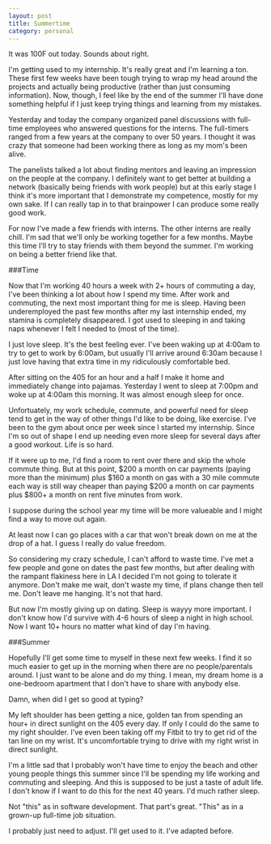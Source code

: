 ```yaml
---
layout: post
title: Summertime
category: personal
---
```


It was 100F out today. Sounds about right.

I'm getting used to my internship. It's really great and I'm learning a ton. These first few weeks have been tough trying to wrap my head around the projects and actually being productive (rather than just consuming information). Now, though, I feel like by the end of the summer I'll have done something helpful if I just keep trying things and learning from my mistakes.

Yesterday and today the company organized panel discussions with full-time employees who answered questions for the interns. The full-timers ranged from a few years at the company to over 50 years. I thought it was crazy that someone had been working there as long as my mom's been alive.

The panelists talked a lot about finding mentors and leaving an impression on the people at the company. I definitely want to get better at building a network (basically being friends with work people) but at this early stage I think it's more important that I demonstrate my competence, mostly for my own sake. If I can really tap in to that brainpower I can produce some really good work.

For now I've made a few friends with interns. The other interns are really chill. I'm sad that we'll only be working together for a few months. Maybe this time I'll try to stay friends with them beyond the summer. I'm working on being a better friend like that.

###Time

Now that I'm working 40 hours a week with 2+ hours of commuting a day, I've been thinking a lot about how I spend my time. After work and commuting, the next most important thing for me is sleep. Having been underemployed the past few months after my last internship ended, my stamina is completely disappeared. I got used to sleeping in and taking naps whenever I felt I needed to (most of the time). 

I just love sleep. It's the best feeling ever. I've been waking up at 4:00am to try to get to work by 6:00am, but usually I'll arrive around 6:30am because I just love having that extra time in my ridiculously comfortable bed.

After sitting on the 405 for an hour and a half I make it home and immediately change into pajamas. Yesterday I went to sleep at 7:00pm and woke up at 4:00am this morning. It was almost enough sleep for once.

Unfortuately, my work schedule, commute, and powerful need for sleep tend to get in the way of other things I'd like to be doing, like exercise. I've been to the gym about once per week since I started my internship. Since I'm so out of shape I end up needing even more sleep for several days after a good workout. Life is so hard.

If it were up to me, I'd find a room to rent over there and skip the whole commute thing. But at this point, $200 a month on car payments (paying more than the minimum) plus $160 a month on gas with a 30 mile commute each way is still way cheaper than paying $200 a month on car payments plus $800+ a month on rent five minutes from work.

I suppose during the school year my time will be more valueable and I might find a way to move out again.

At least now I can go places with a car that won't break down on me at the drop of a hat. I guess I really do value freedom.

So considering my crazy schedule, I can't afford to waste time. I've met a few people and gone on dates the past few months, but after dealing with the rampant flakiness here in LA I decided I'm not going to tolerate it anymore. Don't make me wait, don't waste my time, if plans change then tell me. Don't leave me hanging. It's not that hard.

But now I'm mostly giving up on dating. Sleep is wayyy more important. I don't know how I'd survive with 4-6 hours of sleep a night in high school. Now I want 10+ hours no matter what kind of day I'm having.

###Summer

Hopefully I'll get some time to myself in these next few weeks. I find it so much easier to get up in the morning when there are no people/parentals around. I just want to be alone and do my thing. I mean, my dream home is a one-bedroom apartment that I don't have to share with anybody else.

Damn, when did I get so good at typing?

My left shoulder has been getting a nice, golden tan from spending an hour+ in direct sunlight on the 405 every day. If only I could do the same to my right shoulder. I've even been taking off my Fitbit to try to get rid of the tan line on my wrist. It's uncomfortable trying to drive with my right wrist in direct sunlight.

I'm a little sad that I probably won't have time to enjoy the beach and other young people things this summer since I'll be spending my life working and commuting and sleeping. And this is supposed to be just a taste of adult life. I don't know if I want to do this for the next 40 years. I'd much rather sleep.

Not "this" as in software development. That part's great. "This" as in a grown-up full-time job situation.

I probably just need to adjust. I'll get used to it. I've adapted before.